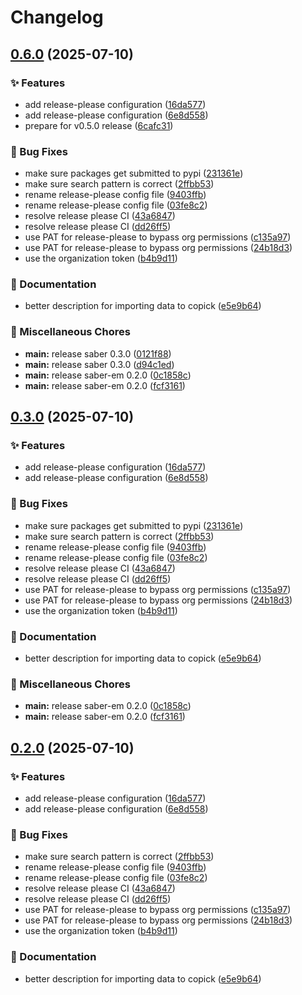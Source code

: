 # Changelog

## [0.6.0](https://github.com/chanzuckerberg/saber/compare/saber-v0.5.0...saber-v0.6.0) (2025-07-10)


### ✨ Features

* add release-please configuration ([16da577](https://github.com/chanzuckerberg/saber/commit/16da5771c2ba345ba0b2ebd0ec6d7e5e63280da4))
* add release-please configuration ([6e8d558](https://github.com/chanzuckerberg/saber/commit/6e8d55899533ed950433fee339c951a9a31d59b9))
* prepare for v0.5.0 release ([6cafc31](https://github.com/chanzuckerberg/saber/commit/6cafc31c4f3a5f71b490779aaed795a0f394ef8e))


### 🐞 Bug Fixes

* make sure packages get submitted to pypi ([231361e](https://github.com/chanzuckerberg/saber/commit/231361eebab8a35b42e6f1466c5439a357f8b6df))
* make sure search pattern is correct ([2ffbb53](https://github.com/chanzuckerberg/saber/commit/2ffbb53c9aa64528095e331cd3203f5d151a1a78))
* rename release-please config file ([9403ffb](https://github.com/chanzuckerberg/saber/commit/9403ffbb3d293bc2b171828df81c8196ad977cb8))
* rename release-please config file ([03fe8c2](https://github.com/chanzuckerberg/saber/commit/03fe8c2f6df1b80b48d4ac696dbde85dc507eed0))
* resolve release please CI ([43a6847](https://github.com/chanzuckerberg/saber/commit/43a68470b266cfb9583be17d926549af7af7b09e))
* resolve release please CI ([dd26ff5](https://github.com/chanzuckerberg/saber/commit/dd26ff5230c636a61d5c34dff28d5fcfd554e1d0))
* use PAT for release-please to bypass org permissions ([c135a97](https://github.com/chanzuckerberg/saber/commit/c135a97bd76cfdcbf2a2edfa5ea38ed97bc3be3f))
* use PAT for release-please to bypass org permissions ([24b18d3](https://github.com/chanzuckerberg/saber/commit/24b18d30027315c9007d9db38b6b8637a3832a55))
* use the organization token ([b4b9d11](https://github.com/chanzuckerberg/saber/commit/b4b9d1179817c79b48af7b623fc1a9c82a9ca88d))


### 📝 Documentation

* better description for importing data to copick ([e5e9b64](https://github.com/chanzuckerberg/saber/commit/e5e9b64c514e9b8f5d7172d39dcb8f0e6b6d35c6))


### 🧹 Miscellaneous Chores

* **main:** release saber 0.3.0 ([0121f88](https://github.com/chanzuckerberg/saber/commit/0121f887643c6e78d7f619d86981c6bac4adda62))
* **main:** release saber 0.3.0 ([d94c1ed](https://github.com/chanzuckerberg/saber/commit/d94c1eda84bf0f14a001a2c2ee9d1017d8ee49b5))
* **main:** release saber-em 0.2.0 ([0c1858c](https://github.com/chanzuckerberg/saber/commit/0c1858c9d61f64a159e2da3a52c0e7e288db7edc))
* **main:** release saber-em 0.2.0 ([fcf3161](https://github.com/chanzuckerberg/saber/commit/fcf3161d5c2353c701ff460e81c53a7ac1a753f8))

## [0.3.0](https://github.com/chanzuckerberg/saber/compare/saber-v0.2.0...saber-v0.3.0) (2025-07-10)


### ✨ Features

* add release-please configuration ([16da577](https://github.com/chanzuckerberg/saber/commit/16da5771c2ba345ba0b2ebd0ec6d7e5e63280da4))
* add release-please configuration ([6e8d558](https://github.com/chanzuckerberg/saber/commit/6e8d55899533ed950433fee339c951a9a31d59b9))


### 🐞 Bug Fixes

* make sure packages get submitted to pypi ([231361e](https://github.com/chanzuckerberg/saber/commit/231361eebab8a35b42e6f1466c5439a357f8b6df))
* make sure search pattern is correct ([2ffbb53](https://github.com/chanzuckerberg/saber/commit/2ffbb53c9aa64528095e331cd3203f5d151a1a78))
* rename release-please config file ([9403ffb](https://github.com/chanzuckerberg/saber/commit/9403ffbb3d293bc2b171828df81c8196ad977cb8))
* rename release-please config file ([03fe8c2](https://github.com/chanzuckerberg/saber/commit/03fe8c2f6df1b80b48d4ac696dbde85dc507eed0))
* resolve release please CI ([43a6847](https://github.com/chanzuckerberg/saber/commit/43a68470b266cfb9583be17d926549af7af7b09e))
* resolve release please CI ([dd26ff5](https://github.com/chanzuckerberg/saber/commit/dd26ff5230c636a61d5c34dff28d5fcfd554e1d0))
* use PAT for release-please to bypass org permissions ([c135a97](https://github.com/chanzuckerberg/saber/commit/c135a97bd76cfdcbf2a2edfa5ea38ed97bc3be3f))
* use PAT for release-please to bypass org permissions ([24b18d3](https://github.com/chanzuckerberg/saber/commit/24b18d30027315c9007d9db38b6b8637a3832a55))
* use the organization token ([b4b9d11](https://github.com/chanzuckerberg/saber/commit/b4b9d1179817c79b48af7b623fc1a9c82a9ca88d))


### 📝 Documentation

* better description for importing data to copick ([e5e9b64](https://github.com/chanzuckerberg/saber/commit/e5e9b64c514e9b8f5d7172d39dcb8f0e6b6d35c6))


### 🧹 Miscellaneous Chores

* **main:** release saber-em 0.2.0 ([0c1858c](https://github.com/chanzuckerberg/saber/commit/0c1858c9d61f64a159e2da3a52c0e7e288db7edc))
* **main:** release saber-em 0.2.0 ([fcf3161](https://github.com/chanzuckerberg/saber/commit/fcf3161d5c2353c701ff460e81c53a7ac1a753f8))

## [0.2.0](https://github.com/chanzuckerberg/saber/compare/saber-em-v0.1.0...saber-em-v0.2.0) (2025-07-10)


### ✨ Features

* add release-please configuration ([16da577](https://github.com/chanzuckerberg/saber/commit/16da5771c2ba345ba0b2ebd0ec6d7e5e63280da4))
* add release-please configuration ([6e8d558](https://github.com/chanzuckerberg/saber/commit/6e8d55899533ed950433fee339c951a9a31d59b9))


### 🐞 Bug Fixes

* make sure search pattern is correct ([2ffbb53](https://github.com/chanzuckerberg/saber/commit/2ffbb53c9aa64528095e331cd3203f5d151a1a78))
* rename release-please config file ([9403ffb](https://github.com/chanzuckerberg/saber/commit/9403ffbb3d293bc2b171828df81c8196ad977cb8))
* rename release-please config file ([03fe8c2](https://github.com/chanzuckerberg/saber/commit/03fe8c2f6df1b80b48d4ac696dbde85dc507eed0))
* resolve release please CI ([43a6847](https://github.com/chanzuckerberg/saber/commit/43a68470b266cfb9583be17d926549af7af7b09e))
* resolve release please CI ([dd26ff5](https://github.com/chanzuckerberg/saber/commit/dd26ff5230c636a61d5c34dff28d5fcfd554e1d0))
* use PAT for release-please to bypass org permissions ([c135a97](https://github.com/chanzuckerberg/saber/commit/c135a97bd76cfdcbf2a2edfa5ea38ed97bc3be3f))
* use PAT for release-please to bypass org permissions ([24b18d3](https://github.com/chanzuckerberg/saber/commit/24b18d30027315c9007d9db38b6b8637a3832a55))
* use the organization token ([b4b9d11](https://github.com/chanzuckerberg/saber/commit/b4b9d1179817c79b48af7b623fc1a9c82a9ca88d))


### 📝 Documentation

* better description for importing data to copick ([e5e9b64](https://github.com/chanzuckerberg/saber/commit/e5e9b64c514e9b8f5d7172d39dcb8f0e6b6d35c6))
